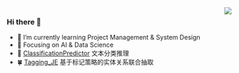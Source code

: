 
<img align="right" src="https://github-readme-stats.vercel.app/api?username=SongYHs&show_icons=true&theme=dark&icon_color=CE1D2D&text_color=718096&bg_color=ffffff&hide_title=true" />

### Hi there 👋

 - 🌱 I’m currently learning Project Management & System Design
 - 🎯 Focusing on AI & Data Science
 - 🤔 [ClassificationPredictor](https://github.com/Song12321/ClassificationPredictor) 文本分类推理
 - 🍀 [Tagging_JE](https://github.com/Song12321/Tagging_JE) 基于标记策略的实体关系联合抽取
<!--
**Song12321/Song12321** is a ✨ _special_ ✨ repository because its `README.md` (this file) appears on your GitHub profile.

Here are some ideas to get you started:

- 🔭 I’m currently working on ...
- 🌱 I’m currently learning ...
- 👯 I’m looking to collaborate on ...
- 🤔 I’m looking for help with ...
- 💬 Ask me about ...
- 📫 How to reach me: ...
- 😄 Pronouns: ...
- ⚡ Fun fact: ...
-->

 
